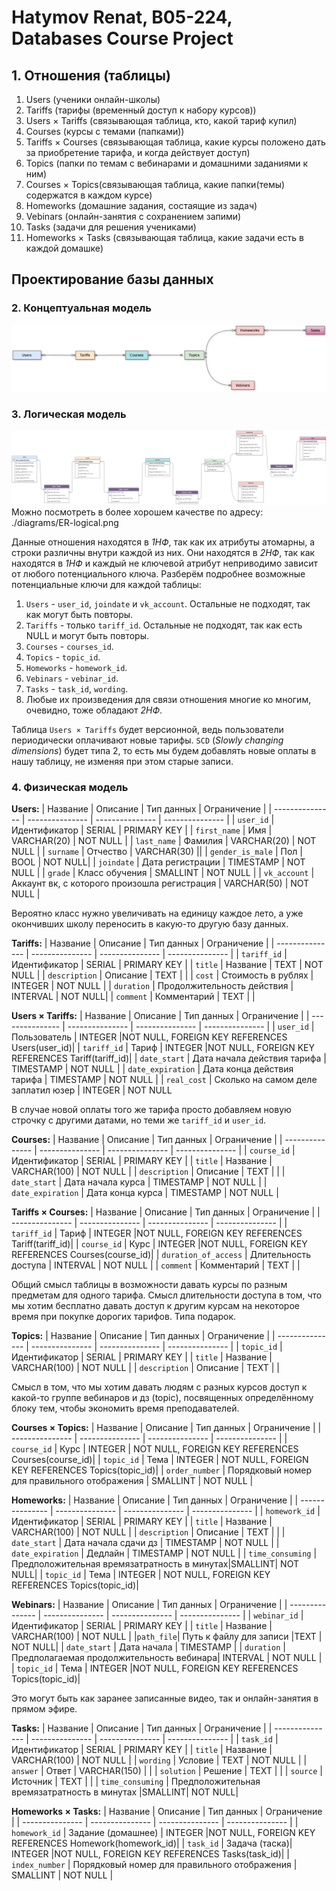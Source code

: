 # Hatymov Renat, B05-224, Databases Course Project


## 1. Отношения (таблицы)
1. Users (ученики онлайн-школы)
2. Tariffs (тарифы (временный доступ к набору курсов))
3. Users × Tariffs (связывающая таблица, кто, какой тариф купил)
4. Courses (курсы с темами (папками))
5. Tariffs × Courses (связывающая таблица, какие курсы положено дать за приобретение тарифа, и когда действует доступ)
6. Topics (папки по темам с вебинарами и домашними заданиями к ним)
7. Courses × Topics(связывающая таблица, какие папки(темы) содержатся в каждом курсе)
8. Homeworks (домашние задания, состаящие из задач)
9. Vebinars (онлайн-занятия с сохранением запими)
10. Tasks (задачи для решения учениками)
11. Homeworks × Tasks (связывающая таблица, какие задачи есть в каждой домашке)
## Проектирование базы данных

### 2. Концептуальная модель
![Conceptual diagram](diagrams/ER-conceptual.png "Conceptual diagram")

### 3. Логическая модель
![Logical diagram](diagrams/ER-logical.png "Logical diagram")
Можно посмотреть в более хорошем качестве по адресу: ./diagrams/ER-logical.png
<!---
Надо лайфхак запомнить. drawio по умолчанию png без фона генерирует. Надо просто через paint октрыть и сохранить разок, тогда фон белым становится.

В psql primary key подразумевает not null по дефолту.
Вообще вся бд странная, потому что айдишники можно было через AUTOINCREMENT или SERIAL сделать.
-->



Данные отношения находятся в *1НФ*, так как их атрибуты атомарны, а строки различны внутри каждой из них.
Они находятся в *2НФ*, так как находятся в *1НФ* и каждый не ключевой атрибут неприводимо зависит от любого потенциального ключа.
Разберём подробнее возможные потенциальные ключи для каждой таблицы:
1. `Users` - `user_id`, `joindate` и `vk_account`. Остальные не подходят, так как могут быть повторы.
2. `Tariffs` - только `tariff_id`. Остальные не подходят, так как есть NULL и могут быть повторы.
3. `Courses` - `courses_id`.
4. `Topics` - `topic_id`.
5. `Homeworks` - `homework_id`. 
6. `Vebinars` - `vebinar_id`.
7. `Tasks` - `task_id`, `wording`.
8. Любые их произведения для связи отношения многие ко многим, очевидно, тоже обладают *2НФ*.

Таблица `Users × Tariffs` будет версионной, ведь пользователи периодически оплачивают новые тарифы. `SCD` (*Slowly changing dimensions*) будет типа $2$, то есть мы будем добавлять новые оплаты в нашу таблицу, не изменяя при этом старые записи.


### 4. Физическая модель
**Users:**
| Название | Описание | Тип данных | Ограничение |
| --------------- | --------------- | --------------- | --------------- |
| `user_id`    | Идентификатор | SERIAL | PRIMARY KEY |
| `first_name`    | Имя | VARCHAR(20) | NOT NULL |
| `last_name`    | Фамилия | VARCHAR(20) | NOT NULL |
| `surname` | Отчество | VARCHAR(30) ||
| `gender_is_male` | Пол | BOOL | NOT NULL|
| `joindate` | Дата регистрации | TIMESTAMP | NOT NULL |
| `grade` | Класс обучения | SMALLINT | NOT NULL |
| `vk_account`  | Аккаунт вк, с которого произошла регистрация | VARCHAR(50) | NOT NULL |

Вероятно класс нужно увеличивать на единицу каждое лето, а уже окончивших школу переносить в какую-то другую базу данных.






**Tariffs:**
| Название | Описание | Тип данных | Ограничение |
| --------------- | --------------- | --------------- | --------------- |
| `tariff_id`    | Идентификатор | SERIAL | PRIMARY KEY |
| `title`    | Название | TEXT | NOT NULL |
| `description` | Описание | TEXT | |
| `cost`    | Стоимость в рублях | INTEGER | NOT NULL |
| `duration` | Продолжительность действия | INTERVAL | NOT NULL|
| `comment` | Комментарий | TEXT | |




**Users × Tariffs:**
| Название | Описание | Тип данных | Ограничение |
| --------------- | --------------- | --------------- | --------------- |
| `user_id`    | Пользователь | INTEGER |NOT NULL, FOREIGN KEY REFERENCES Users(user_id)|
| `tariff_id`    | Тариф | INTEGER |NOT NULL, FOREIGN KEY REFERENCES Tariff(tariff_id)|
| `date_start` | Дата начала действия тарифа | TIMESTAMP | NOT NULL |
| `date_expiration` | Дата конца действия тарифа | TIMESTAMP | NOT NULL |
| `real_cost`  | Сколько на самом деле заплатил юзер | INTEGER | NOT NULL 

В случае новой оплаты того же тарифа просто добавляем новую строчку с другими датами, но теми же `tariff_id` и `user_id`.

**Courses:**
| Название | Описание | Тип данных | Ограничение |
| --------------- | --------------- | --------------- | --------------- |
| `course_id`    | Идентификатор | SERIAL | PRIMARY KEY |
| `title`    | Название | VARCHAR(100) | NOT NULL |
| `description` | Описание | TEXT | |
| `date_start` | Дата начала курса | TIMESTAMP | NOT NULL |
| `date_expiration` | Дата конца курса | TIMESTAMP | NOT NULL |



**Tariffs × Courses:**
| Название | Описание | Тип данных | Ограничение |
| --------------- | --------------- | --------------- | --------------- |
| `tariff_id`    | Тариф | INTEGER |NOT NULL, FOREIGN KEY REFERENCES Tariff(tariff_id)|
| `course_id`    | Курс | INTEGER |NOT NULL, FOREIGN KEY REFERENCES Courses(course_id)|
| `duration_of_access` | Длительность доступа | INTERVAL | NOT NULL |
| `comment` | Комментарий | TEXT | |

Общий смысл таблицы в возможности давать курсы по разным предметам для одного тарифа. Смысл длительности доступа в том, что мы хотим бесплатно давать доступ к другим курсам на некоторое время при покупке дорогих тарифов. Типа подарок.


**Topics:**
| Название | Описание | Тип данных | Ограничение |
| --------------- | --------------- | --------------- | --------------- |
| `topic_id`    | Идентификатор | SERIAL | PRIMARY KEY |
| `title`    | Название | VARCHAR(100) | NOT NULL |
| `description` | Описание | TEXT | |


Смысл в том, что мы хотим давать людям с разных курсов доступ к какой-то группе вебинаров и дз (topic), посвященных определённому блоку тем, чтобы экономить время преподавателей.

**Courses × Topics:**
| Название | Описание | Тип данных | Ограничение |
| --------------- | --------------- | --------------- | --------------- |
| `course_id`    | Курс | INTEGER | NOT NULL, FOREIGN KEY REFERENCES Courses(course_id)|
| `topic_id`    | Тема | INTEGER | NOT NULL, FOREIGN KEY REFERENCES Topics(topic_id)|
| `order_number` | Порядковый номер для правильного отображения | SMALLINT | NOT NULL |


**Homeworks:**
| Название | Описание | Тип данных | Ограничение |
| --------------- | --------------- | --------------- | --------------- |
| `homework_id`    | Идентификатор | SERIAL | PRIMARY KEY |
| `title`    | Название | VARCHAR(100) | NOT NULL |
| `description` | Описание | TEXT | |
| `date_start` | Дата начала сдачи дз | TIMESTAMP | NOT NULL |
| `date_expiration` | Дедлайн | TIMESTAMP | NOT NULL |
| `time_consuming` | Предположительная времязатратность в минутах|SMALLINT| NOT NULL|
| `topic_id` | Тема | INTEGER | NOT NULL, FOREIGN KEY REFERENCES Topics(topic_id)|


**Webinars:**
| Название | Описание | Тип данных | Ограничение |
| --------------- | --------------- | --------------- | --------------- |
| `webinar_id`    | Идентификатор | SERIAL | PRIMARY KEY |
| `title`    | Название | VARCHAR(100) | NOT NULL |
|`path_file`| Путь к файлу для записи |TEXT | NOT NULL|
| `date_start` | Дата начала | TIMESTAMP |
| `duration` | Предполагаемая продолжительность вебинара| INTERVAL | NOT NULL |
| `topic_id` | Тема | INTEGER |NOT NULL, FOREIGN KEY REFERENCES Topics(topic_id)|

Это могут быть как заранее записанные видео, так и онлайн-занятия в прямом эфире.

**Tasks:**
| Название | Описание | Тип данных | Ограничение |
| --------------- | --------------- | --------------- | --------------- |
| `task_id`    | Идентификатор | SERIAL | PRIMARY KEY |
| `title`    | Название | VARCHAR(100) | NOT NULL |
| `wording`    | Условие | TEXT | NOT NULL |
| `answer`    | Ответ | VARCHAR(150) | |
| `solution`    | Решение | TEXT | |
| `source`    | Источник | TEXT | |
| `time_consuming` | Предположительная времязатратность в минутах |SMALLINT| NOT NULL|



**Homeworks × Tasks:**
| Название | Описание | Тип данных | Ограничение |
| --------------- | --------------- | --------------- | --------------- |
| `homework_id`    | Задание (домашнее) | INTEGER |NOT NULL, FOREIGN KEY REFERENCES Homework(homework_id)|
| `task_id`    | Задача (таска)| INTEGER |NOT NULL, FOREIGN KEY REFERENCES Tasks(task_id)|
| `index_number` | Порядковый номер для правильного отображения | SMALLINT | NOT NULL |


